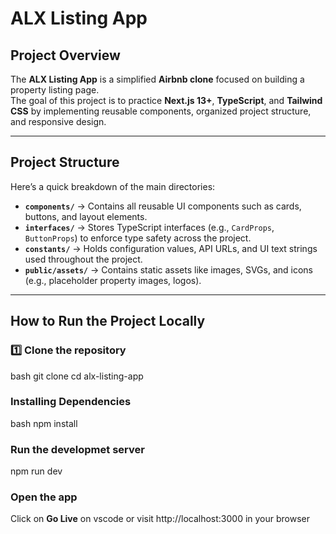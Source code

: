 # ALX Listing App

## Project Overview

The **ALX Listing App** is a simplified **Airbnb clone** focused on building a property listing page.  
The goal of this project is to practice **Next.js 13+**, **TypeScript**, and **Tailwind CSS** by implementing reusable components, organized project structure, and responsive design.

---

## Project Structure

Here’s a quick breakdown of the main directories:

- **`components/`** → Contains all reusable UI components such as cards, buttons, and layout elements.
- **`interfaces/`** → Stores TypeScript interfaces (e.g., `CardProps`, `ButtonProps`) to enforce type safety across the project.
- **`constants/`** → Holds configuration values, API URLs, and UI text strings used throughout the project.
- **`public/assets/`** → Contains static assets like images, SVGs, and icons (e.g., placeholder property images, logos).

---

## How to Run the Project Locally

### 1️⃣ Clone the repository

bash
git clone <your-repo-url>
cd alx-listing-app

### Installing Dependencies

bash
npm install

### Run the developmet server

npm run dev

### Open the app

Click on **Go Live** on vscode or visit http://localhost:3000 in your browser
